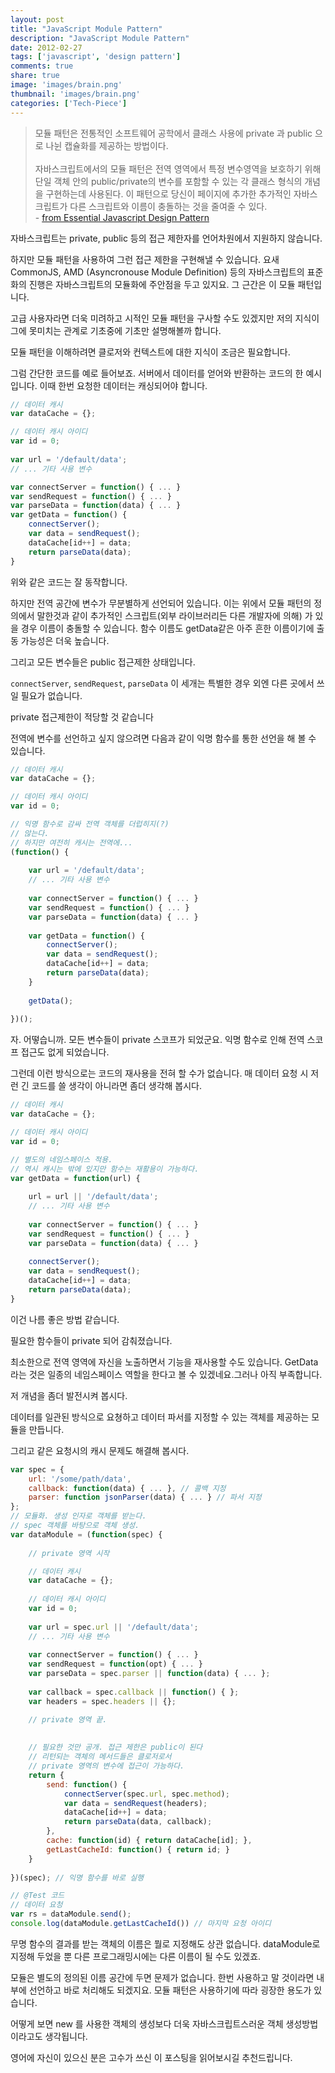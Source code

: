 ```yaml
---
layout: post
title: "JavaScript Module Pattern"
description: "JavaScript Module Pattern"
date: 2012-02-27
tags: ['javascript', 'design pattern']
comments: true
share: true
image: 'images/brain.png'
thumbnail: 'images/brain.png'
categories: ['Tech-Piece']
---
```


> 모듈 패턴은 전통적인 소프트웨어 공학에서 클래스 사용에 private 과 public 으로 나뉜 캡슐화를 제공하는 방법이다.<br/><br/>
자바스크립트에서의 모듈 패턴은 전역 영역에서 특정 변수영역을 보호하기 위해 단일 객체 안의 public/private의 변수를 포함할 수 있는 각 클래스 형식의 개념을 구현하는데 사용된다. 이 패턴으로 당신이 페이지에 추가한 추가적인 자바스크립트가 다른 스크립트와 이름이 충돌하는 것을 줄여줄 수 있다.
<br/>- <a href="http://addyosmani.com/resources/essentialjsdesignpatterns/book/#modulepatternjavascript">from Essential Javascript Design Pattern</a>

자바스크립트는 private, public 등의 접근 제한자를 언어차원에서 지원하지 않습니다.

하지만 모듈 패턴을 사용하여 그런 접근 제한을 구현해낼 수 있습니다. 요새 CommonJS, AMD (Asyncronouse Module Definition) 등의 자바스크립트의 표준화의 진행은 자바스크립트의 모듈화에 주안점을 두고 있지요. 그 근간은 이 모듈 패턴입니다.

고급 사용자라면 더욱 미려하고 시적인 모듈 패턴을 구사할 수도 있겠지만 저의 지식이 그에 못미치는 관계로 기초중에 기초만 설명해볼까 합니다.

모듈 패턴을 이해하려면 클로저와 컨텍스트에 대한 지식이 조금은 필요합니다.

그럼 간단한 코드를 예로 들어보죠.
서버에서 데이터를 얻어와 반환하는 코드의 한 예시입니다.
이때 한번 요청한 데이터는 캐싱되어야 합니다. 

```javascript
// 데이터 캐시
var dataCache = {};

// 데이터 캐시 아이디
var id = 0;
    
var url = '/default/data';
// ... 기타 사용 변수

var connectServer = function() { ... }
var sendRequest = function() { ... }
var parseData = function(data) { ... }
var getData = function() {
    connectServer();
    var data = sendRequest();
    dataCache[id++] = data;
    return parseData(data);
} 

```

위와 같은 코드는 잘 동작합니다.

하지만 전역 공간에 변수가 무분별하게 선언되어 있습니다. 이는 위에서 모듈 패턴의 정의에서 말한것과 같이 추가적인 스크립트(외부 라이브러리든 다른 개발자에 의해) 가 있을 경우 이름이 충돌할 수 있습니다. 함수 이름도 getData같은 아주 흔한 이름이기에 출동 가능성은 더욱 높습니다.

그리고 모든 변수들은 public 접근제한 상태입니다.

`connectServer`,  `sendRequest`,  `parseData` 이 세개는 특별한 경우 외엔 다른 곳에서 쓰일 필요가 없습니다.

private 접근제한이 적당할 것 같습니다

전역에 변수를 선언하고 싶지 않으려면 다음과 같이 익명 함수를 통한 선언을 해 볼 수 있습니다. 

```javascript
// 데이터 캐시
var dataCache = {};

// 데이터 캐시 아이디
var id = 0;

// 익명 함수로 감싸 전역 객체를 더럽히지(?)
// 않는다.
// 하지만 여전히 캐시는 전역에...
(function() {
    
    var url = '/default/data';
    // ... 기타 사용 변수
    
    var connectServer = function() { ... }
    var sendRequest = function() { ... }
    var parseData = function(data) { ... }
    
    var getData = function() {
        connectServer();
        var data = sendRequest();
        dataCache[id++] = data;
        return parseData(data);
    }
    
    getData();
    
})(); 
```

자. 어떻습니까. 모든 변수들이 private 스코프가 되었군요. 익명 함수로 인해 전역 스코프 접근도 없게 되었습니다.

그런데 이런 방식으로는 코드의 재사용을 전혀 할 수가 없습니다. 매 데이터 요청 시 저런 긴 코드를 쓸 생각이 아니라면 좀더 생각해 봅시다. 

```javascript
// 데이터 캐시
var dataCache = {};

// 데이터 캐시 아이디
var id = 0;

// 별도의 네임스페이스 적용. 
// 역시 캐시는 밖에 있지만 함수는 재활용이 가능하다.
var getData = function(url) {        
    
    url = url || '/default/data';
    // ... 기타 사용 변수
    
    var connectServer = function() { ... }
    var sendRequest = function() { ... }
    var parseData = function(data) { ... }
    
    connectServer();
    var data = sendRequest();
    dataCache[id++] = data;
    return parseData(data);
} 
```

이건 나름 좋은 방법 같습니다.

필요한 함수들이 private 되어 감춰졌습니다.

최소한으로 전역 영역에 자신을 노출하면서 기능을 재사용할 수도 있습니다. GetData라는 것은 일종의 네임스페이스 역할을 한다고 볼 수 있겠네요.그러나 아직 부족합니다.

저 개념을 좀더 발전시켜 봅시다.

데이터를 일관된 방식으로 요쳥하고 데이터 파서를 지정할 수 있는 객체를 제공하는 모듈을 만듭니다.

그리고 같은 요청시의 캐시 문제도 해결해 봅시다. 

```javascript
var spec = {
    url: '/some/path/data',
    callback: function(data) { ... }, // 콜백 지정
    parser: function jsonParser(data) { ... } // 파서 지정
};
// 모듈화. 생성 인자로 객체를 받는다.
// spec 객체를 바탕으로 객체 생성.
var dataModule = (function(spec) {
    
    // private 영역 시작

    // 데이터 캐시
    var dataCache = {};
    
    // 데이터 캐시 아이디
    var id = 0;
    
    var url = spec.url || '/default/data';
    // ... 기타 사용 변수
    
    var connectServer = function() { ... }
    var sendRequest = function(opt) { ... }
    var parseData = spec.parser || function(data) { ... };
    
    var callback = spec.callback || function() { };    
    var headers = spec.headers || {};

    // private 영역 끝.
    
    
    // 필요한 것만 공개. 접근 제한은 public이 된다
    // 리턴되는 객체의 메서드들은 클로저로서
    // private 영역의 변수에 접근이 가능하다.
    return {
        send: function() {
            connectServer(spec.url, spec.method);
            var data = sendRequest(headers);
            dataCache[id++] = data;
            return parseData(data, callback);
        },
        cache: function(id) { return dataCache[id]; },
        getLastCacheId: function() { return id; }
    } 
    
})(spec); // 익명 함수를 바로 실행

// @Test 코드
// 데이터 요청
var rs = dataModule.send();
console.log(dataModule.getLastCacheId()) // 마지막 요청 아이디
```

무명 함수의 결과를 받는 객체의 이름은 뭘로 지정해도 상관 없습니다. dataModule로 지정해 두었을 뿐 다른 프로그래밍시에는 다른 이름이 될 수도 있겠죠.

모듈은 별도의 정의된 이름 공간에 두면 문제가 없습니다. 한번 사용하고 말 것이라면 내부에 선언하고 바로 처리해도 되겠지요.
모듈 패턴은 사용하기에 따라 굉장한 용도가 있습니다.

어떻게 보면 new 를 사용한 객체의 생성보다 더욱 자바스크립트스러운 객체 생성방법이라고도 생각됩니다.

영어에 자신이 있으신 분은 고수가 쓰신 이 포스팅을 읽어보시길 추천드립니다.